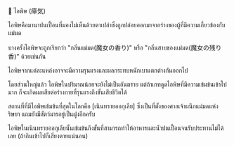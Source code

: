 ﻿📌 ไอพิษ (瘴気)

ไอพิษคือมานาปนเปื้อนที่มองไม่เห็นด้วยตาเปล่าซึ่งถูกปล่อยออกมาจากร่างของผู้ที่มีความเกี่ยวข้องกับแม่มด

บางครั้งไอพิษจะถูกเรียกว่า "กลิ่นแม่มด(魔女の香り)" หรือ "กลิ่นสาบของแม่มด(魔女の残り香)" ด้วยเช่นกัน

ไอพิษจากแต่ละแหล่งอาจจะมีความรุนแรงและผลกระทบหนักเบาแตกต่างกันออกไป

โดยส่วนใหญ่แล้ว ไอพิษในปริมาณน้อยจะยังไม่เป็นอันตราย แต่ถ้าเกทดูดไอพิษที่มีความเข้มข้นเข้าไปมาก ก็จะเกิดผลเสียต่อร่างกายที่รุนแรงถึงขั้นเสียชีวิตได้

สถานที่ที่มีไอพิษเข้มข้นที่สุดในโลกคือ [เนินทรายออกุเลีย] ซึ่งเป็นที่ตั้งของศาลเจ้าผนึกแม่มดแห่งริษยา แถมยังมีสัตว์มารอยู่เป็นฝูงอีกครับ

ไอพิษในเนินทรายออกุเลียนั้นเข้มข้นถึงขั้นที่สามารถทำให้อาหารและน้ำปนเปื้อนจนรับประทานไม่ได้เลย (ถ้ากินเข้าไปก็เสี่ยงตายแน่นอน)